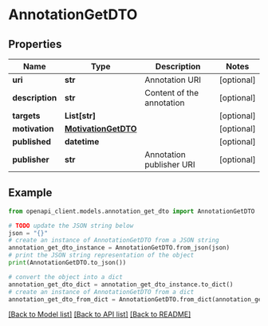 # AnnotationGetDTO


## Properties

Name | Type | Description | Notes
------------ | ------------- | ------------- | -------------
**uri** | **str** | Annotation URI | [optional] 
**description** | **str** | Content of the annotation | [optional] 
**targets** | **List[str]** |  | [optional] 
**motivation** | [**MotivationGetDTO**](MotivationGetDTO.md) |  | [optional] 
**published** | **datetime** |  | [optional] 
**publisher** | **str** | Annotation publisher URI | [optional] 

## Example

```python
from openapi_client.models.annotation_get_dto import AnnotationGetDTO

# TODO update the JSON string below
json = "{}"
# create an instance of AnnotationGetDTO from a JSON string
annotation_get_dto_instance = AnnotationGetDTO.from_json(json)
# print the JSON string representation of the object
print(AnnotationGetDTO.to_json())

# convert the object into a dict
annotation_get_dto_dict = annotation_get_dto_instance.to_dict()
# create an instance of AnnotationGetDTO from a dict
annotation_get_dto_from_dict = AnnotationGetDTO.from_dict(annotation_get_dto_dict)
```
[[Back to Model list]](../README.md#documentation-for-models) [[Back to API list]](../README.md#documentation-for-api-endpoints) [[Back to README]](../README.md)


